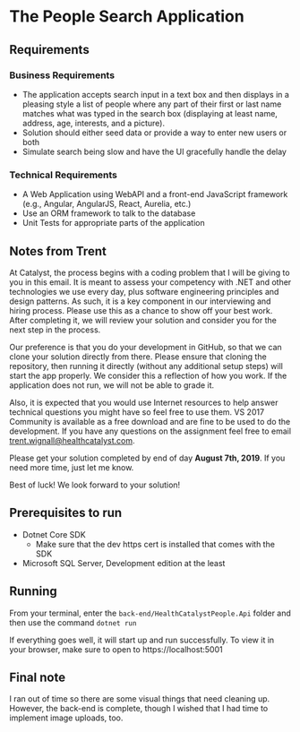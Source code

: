 # The People Search Application

## Requirements

### Business Requirements

- The application accepts search input in a text box and then displays in a pleasing style a list of people where any part of their first or last name matches what was typed in the search box (displaying at least name, address, age, interests, and a picture). 
- Solution should either seed data or provide a way to enter new users or both
- Simulate search being slow and have the UI gracefully handle the delay

### Technical Requirements

- A Web Application using WebAPI and a front-end JavaScript framework (e.g., Angular, AngularJS, React, Aurelia, etc.) 
- Use an ORM framework to talk to the database
- Unit Tests for appropriate parts of the application

## Notes from Trent
At Catalyst, the process begins with a coding problem that I will be giving to you in this email.  It is meant to assess your competency with .NET and other technologies we use every day, plus software engineering principles and design patterns.  As such, it is a key component in our interviewing and hiring process.  Please use this as a chance to show off your best work.  After completing it, we will review your solution and consider you for the next step in the process. 

Our preference is that you do your development in GitHub, so that we can clone your solution directly from there. Please ensure that cloning the repository, then running it directly (without any additional setup steps) will start the app properly. We consider this a reflection of how you work. If the application does not run, we will not be able to grade it.

Also, it is expected that you would use Internet resources to help answer technical questions you might have so feel free to use them. VS 2017 Community is available as a free download and are fine to be used to do the development.  If you have any questions on the assignment feel free to email  trent.wignall@healthcatalyst.com.

Please get your solution completed by end of day **August 7th, 2019**.  If you need more time, just let me know.

Best of luck!  We look forward to your solution!

## Prerequisites to run

- Dotnet Core SDK
    - Make sure that the dev https cert is installed that comes with the SDK
- Microsoft SQL Server, Development edition at the least

## Running

From your terminal, enter the `back-end/HealthCatalystPeople.Api` folder and then use the command `dotnet run`

If everything goes well, it will start up and run successfully.  To view it in your browser, make sure to open to https://localhost:5001

## Final note

I ran out of time so there are some visual things that need cleaning up.  However, the back-end is complete, though I wished that I had time to implement image uploads, too.
